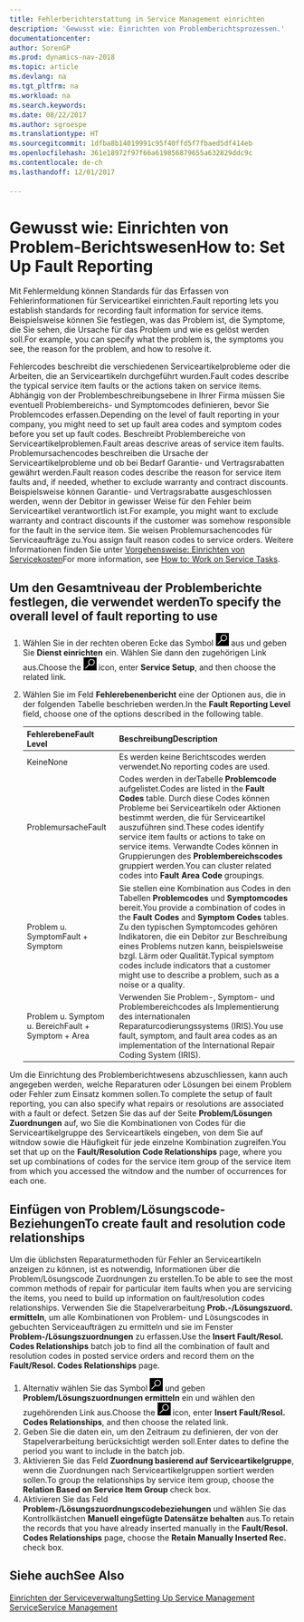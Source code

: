 ```yaml
---
title: Fehlerberichterstattung in Service Management einrichten
description: 'Gewusst wie: Einrichten von Problemberichtsprozessen.'
documentationcenter: 
author: SorenGP
ms.prod: dynamics-nav-2018
ms.topic: article
ms.devlang: na
ms.tgt_pltfrm: na
ms.workload: na
ms.search.keywords: 
ms.date: 08/22/2017
ms.author: sgroespe
ms.translationtype: HT
ms.sourcegitcommit: 1dfba8b14019991c95f40ffd5f7fbaed5df414eb
ms.openlocfilehash: 361e18972f97f66a619856879655a632829ddc9c
ms.contentlocale: de-ch
ms.lasthandoff: 12/01/2017

---
```


# <a name="how-to-set-up-fault-reporting"></a><span data-ttu-id="52481-103">Gewusst wie: Einrichten von Problem-Berichtswesen</span><span class="sxs-lookup"><span data-stu-id="52481-103">How to: Set Up Fault Reporting</span></span>
<span data-ttu-id="52481-104">Mit Fehlermeldung können Standards für das Erfassen von Fehlerinformationen für Serviceartikel einrichten.</span><span class="sxs-lookup"><span data-stu-id="52481-104">Fault reporting lets you establish standards for recording fault information for service items.</span></span> <span data-ttu-id="52481-105">Beispielsweise können Sie festlegen, was das Problem ist, die Symptome, die Sie sehen, die Ursache für das Problem und wie es gelöst werden soll.</span><span class="sxs-lookup"><span data-stu-id="52481-105">For example, you can specify what the problem is, the symptoms you see, the reason for the problem, and how to resolve it.</span></span>  

<span data-ttu-id="52481-106">Fehlercodes beschreibt die verschiedenen Serviceartikelprobleme oder die Arbeiten, die an Serviceartikeln durchgeführt wurden.</span><span class="sxs-lookup"><span data-stu-id="52481-106">Fault codes describe the typical service item faults or the actions taken on service items.</span></span> <span data-ttu-id="52481-107">Abhängig von der Problembeschreibungsebene in Ihrer Firma müssen Sie eventuell Problembereichs- und Symptomcodes definieren, bevor Sie Problemcodes erfassen.</span><span class="sxs-lookup"><span data-stu-id="52481-107">Depending on the level of fault reporting in your company, you might need to set up fault area codes and symptom codes before you set up fault codes.</span></span> <span data-ttu-id="52481-108">Beschreibt Problembereiche von Serviceartikelproblemen.</span><span class="sxs-lookup"><span data-stu-id="52481-108">Fault areas descrive areas of service item faults.</span></span> <span data-ttu-id="52481-109">Problemursachencodes beschreiben die Ursache der Serviceartikelprobleme und ob bei Bedarf Garantie- und Vertragsrabatten gewährt werden.</span><span class="sxs-lookup"><span data-stu-id="52481-109">Fault reason codes describe the reason for service item faults and, if needed, whether to exclude warranty and contract discounts.</span></span> <span data-ttu-id="52481-110">Beispielsweise können Garantie- und Vertragsrabatte ausgeschlossen werden, wenn der Debitor in gewisser Weise für den Fehler beim Serviceartikel verantwortlich ist.</span><span class="sxs-lookup"><span data-stu-id="52481-110">For example, you might want to exclude warranty and contract discounts if the customer was somehow responsible for the fault in the service item.</span></span> <span data-ttu-id="52481-111">Sie weisen Problemursachencodes für Serviceaufträge zu.</span><span class="sxs-lookup"><span data-stu-id="52481-111">You assign fault reason codes to service orders.</span></span> <span data-ttu-id="52481-112">Weitere Informationen finden Sie unter [Vorgehensweise: Einrichten von Servicekosten](service-how-to-work-on-service-tasks.md)</span><span class="sxs-lookup"><span data-stu-id="52481-112">For more information, see [How to: Work on Service Tasks](service-how-to-work-on-service-tasks.md).</span></span>  

## <a name="to-specify-the-overall-level-of-fault-reporting-to-use"></a><span data-ttu-id="52481-113">Um den Gesamtniveau der Problemberichte festlegen, die verwendet werden</span><span class="sxs-lookup"><span data-stu-id="52481-113">To specify the overall level of fault reporting to use</span></span>
1. <span data-ttu-id="52481-114">Wählen Sie in der rechten oberen Ecke das Symbol ![Nach Seite oder Bericht suchen](media/ui-search/search_small.png "Nach Seite oder Bericht suchen") aus und geben Sie **Dienst einrichten** ein. Wählen Sie dann den zugehörigen Link aus.</span><span class="sxs-lookup"><span data-stu-id="52481-114">Choose the ![Search for Page or Report](media/ui-search/search_small.png "Search for Page or Report icon") icon, enter **Service Setup**, and then choose the related link.</span></span> 
2. <span data-ttu-id="52481-115">Wählen Sie im Feld **Fehlerebenenbericht** eine der Optionen aus, die in der folgenden Tabelle beschrieben werden.</span><span class="sxs-lookup"><span data-stu-id="52481-115">In the **Fault Reporting Level** field, choose one of the options described in the following table.</span></span>  
  
    |<span data-ttu-id="52481-116">**Fehlerebene**</span><span class="sxs-lookup"><span data-stu-id="52481-116">**Fault Level**</span></span>|<span data-ttu-id="52481-117">**Beschreibung**</span><span class="sxs-lookup"><span data-stu-id="52481-117">**Description**</span></span>|  
    |------------|-------------|  
    |<span data-ttu-id="52481-118">Keine</span><span class="sxs-lookup"><span data-stu-id="52481-118">None</span></span> | <span data-ttu-id="52481-119">Es werden keine Berichtscodes werden verwendet.</span><span class="sxs-lookup"><span data-stu-id="52481-119">No reporting codes are used.</span></span>|  
    |<span data-ttu-id="52481-120">Problemursache</span><span class="sxs-lookup"><span data-stu-id="52481-120">Fault</span></span> | <span data-ttu-id="52481-121">Codes werden in derTabelle **Problemcode** aufgelistet.</span><span class="sxs-lookup"><span data-stu-id="52481-121">Codes are listed in the **Fault Codes** table.</span></span> <span data-ttu-id="52481-122">Durch diese Codes können Probleme bei Serviceartikeln oder Aktionen bestimmt werden, die für Serviceartikel auszuführen sind.</span><span class="sxs-lookup"><span data-stu-id="52481-122">These codes identify service item faults or actions to take on service items.</span></span> <span data-ttu-id="52481-123">Verwandte Codes können in Gruppierungen des **Problembereichscodes** gruppiert werden.</span><span class="sxs-lookup"><span data-stu-id="52481-123">You can cluster related codes into **Fault Area Code** groupings.</span></span>|  
    |<span data-ttu-id="52481-124">Problem u. Symptom</span><span class="sxs-lookup"><span data-stu-id="52481-124">Fault + Symptom</span></span> | <span data-ttu-id="52481-125">Sie stellen eine Kombination aus Codes in den Tabellen **Problemcodes** und **Symptomcodes** bereit.</span><span class="sxs-lookup"><span data-stu-id="52481-125">You provide a combination of codes in the **Fault Codes** and **Symptom Codes** tables.</span></span> <span data-ttu-id="52481-126">Zu den typischen Symptomcodes gehören Indikatoren, die ein Debitor zur Beschreibung eines Problems nutzen kann, beispielsweise bzgl. Lärm oder Qualität.</span><span class="sxs-lookup"><span data-stu-id="52481-126">Typical symptom codes include indicators that a customer might use to describe a problem, such as a noise or a quality.</span></span>|  
    |<span data-ttu-id="52481-127">Problem u. Symptom u. Bereich</span><span class="sxs-lookup"><span data-stu-id="52481-127">Fault + Symptom + Area</span></span> | <span data-ttu-id="52481-128">Verwenden Sie Problem-, Symptom- und Problembereichcodes als Implementierung des internationalen Reparaturcodierungssystems (IRIS).</span><span class="sxs-lookup"><span data-stu-id="52481-128">You use fault, symptom, and fault area codes as an implementation of the International Repair Coding System (IRIS).</span></span>|  
  
<span data-ttu-id="52481-129">Um die Einrichtung des Problemberichtwesens abzuschliessen, kann auch angegeben werden, welche Reparaturen oder Lösungen bei einem Problem oder Fehler zum Einsatz kommen sollen.</span><span class="sxs-lookup"><span data-stu-id="52481-129">To complete the setup of fault reporting, you can also specify what repairs or resolutions are associated with a fault or defect.</span></span> <span data-ttu-id="52481-130">Setzen Sie das auf der Seite **Problem/Lösungen Zuordnungen** auf, wo Sie die Kombinationen von Codes für die Serviceartikelgruppe des Serviceartikels eingeben, von dem Sie auf witndow sowie die Häufigkeit für jede einzelne Kombination zugreifen.</span><span class="sxs-lookup"><span data-stu-id="52481-130">You set that up on the **Fault/Resolution Code Relationships** page, where you set up combinations of codes for the service item group of the service item from which you accessed the witndow and the number of occurrences for each one.</span></span>

## <a name="to-create-fault-and-resolution-code-relationships"></a><span data-ttu-id="52481-131">Einfügen von Problem/Lösungscode-Beziehungen</span><span class="sxs-lookup"><span data-stu-id="52481-131">To create fault and resolution code relationships</span></span>
<!--this needs to go in a working with topic-->
<span data-ttu-id="52481-132">Um die üblichsten Reparaturmethoden für Fehler an Serviceartikeln anzeigen zu können, ist es notwendig, Informationen über die Problem/Lösungscode Zuordnungen zu erstellen.</span><span class="sxs-lookup"><span data-stu-id="52481-132">To be able to see the most common methods of repair for particular item faults when you are servicing the items, you need to build up information on fault/resolution codes relationships.</span></span> <span data-ttu-id="52481-133">Verwenden Sie die Stapelverarbeitung **Prob.-/Lösungszuord. ermitteln**, um alle Kombinationen von Problem- und Lösungscodes in gebuchten Serviceaufträgen zu ermitteln und sie im Fenster **Problem-/Lösungszuordnungen** zu erfassen.</span><span class="sxs-lookup"><span data-stu-id="52481-133">Use the **Insert Fault/Resol. Codes Relationships** batch job to find all the combination of fault and resolution codes in posted service orders and record them on the **Fault/Resol. Codes Relationships** page.</span></span> 
  
1. <span data-ttu-id="52481-134">Alternativ wählen Sie das Symbol ![Nach Seite oder Bericht suchen](media/ui-search/search_small.png "Nach Seite oder Bericht suchen") und geben **Problem/Lösungszuordnungen ermitteln** ein und wählen den zugehörenden Link aus.</span><span class="sxs-lookup"><span data-stu-id="52481-134">Choose the ![Search for Page or Report](media/ui-search/search_small.png "Search for Page or Report icon") icon, enter **Insert Fault/Resol. Codes Relationships**, and then choose the related link.</span></span>  
2. <span data-ttu-id="52481-135">Geben Sie die daten ein, um den Zeitraum zu definieren, der von der Stapelverarbeitung berücksichtigt werden soll.</span><span class="sxs-lookup"><span data-stu-id="52481-135">Enter dates to define the period you want to include in the batch job.</span></span>  
3. <span data-ttu-id="52481-136">Aktivieren Sie das Feld **Zuordnung basierend auf Serviceartikelgruppe**, wenn die Zuordnungen nach Serviceartikelgruppen sortiert werden sollen.</span><span class="sxs-lookup"><span data-stu-id="52481-136">To group the relationships by service item group, choose the **Relation Based on Service Item Group** check box.</span></span>  
4. <span data-ttu-id="52481-137">Aktivieren Sie das Feld **Problem-/Lösungszuordnungscodebeziehungen** und wählen Sie das Kontrollkästchen **Manuell eingefügte Datensätze behalten** aus.</span><span class="sxs-lookup"><span data-stu-id="52481-137">To retain the records that you have already inserted manually in the **Fault/Resol. Codes Relationships** page, choose the **Retain Manually Inserted Rec.** check box.</span></span>  

## <a name="see-also"></a><span data-ttu-id="52481-138">Siehe auch</span><span class="sxs-lookup"><span data-stu-id="52481-138">See Also</span></span>
[<span data-ttu-id="52481-139">Einrichten der Serviceverwaltung</span><span class="sxs-lookup"><span data-stu-id="52481-139">Setting Up Service Management</span></span>](service-setup-service.md)  
[<span data-ttu-id="52481-140">Service</span><span class="sxs-lookup"><span data-stu-id="52481-140">Service Management</span></span>](service-service.md)  

